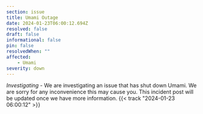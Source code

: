 ```yaml
---
section: issue
title: Umami Outage
date: 2024-01-23T06:00:12.694Z
resolved: false
draft: false
informational: false
pin: false
resolvedWhen: ""
affected:
    - Umami
severity: down
---
```

*Investigating* - We are investigating an issue that has shut down Umami. We are sorry for any inconvenience this may cause you. This incident post will be updated once we have more information. {{< track "2024-01-23 06:00:12" >}}